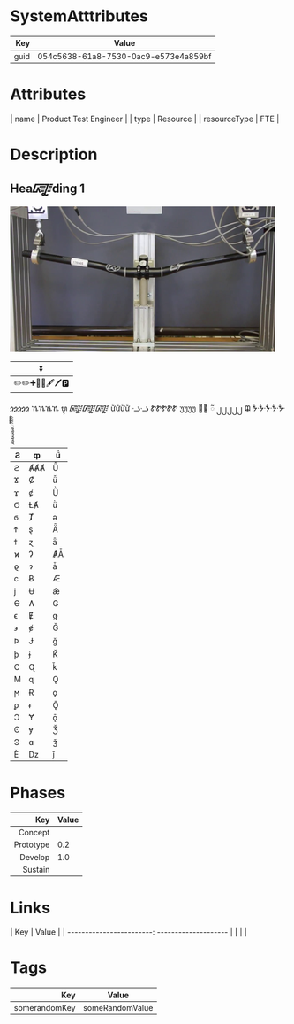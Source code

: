 

# SystemAtttributes
| Key                       | Value                                |
| ------------------------: | ------------------------------------ |
| guid                      | 054c5638-61a8-7530-0ac9-e573e4a859bf |   

# Attributes
| name                      | Product Test Engineer                 |
| type                      | Resource    |
| resourceType              | FTE     |

# Description
## Hea᳄ding 1
![](../blob/image-2.png)

| ⏬                  |
|--------------------|
| ✏️✏️➕📃📝🖋️🖊️🅿️ |

ጏጏጏጏጏ
ኼኼኼኼ
ᬋ
᳄᳄᳄
ữữữữ
ᓤᓤ
ᏑᏑᏑᏑᏑ
უუუუ
௠௠
ᰲ
၂၂၂၂၂
ᙨ
ᙽᙽᙽᙽᙽ
ཱཱཱཱཱིིིིི


| Ϩ | ȹ | ǘ |
|---|---|---|
| ϩ | ȺȺȺ | Ǚ |
| Ϫ | Ȼ | ǚ |
| ϫ | ȼ | Ǜ |
| Ϭ | ȽȺ | ǜ |
| ϭ | Ⱦ | ǝ |
| Ϯ | ȿ | Ǟ |
| ϯ | ɀ | ǟ |
| ϰ | Ɂ | ȺǠ |
| ϱ | ɂ | ǡ |
| ϲ | Ƀ | Ǣ |
| ϳ | Ʉ | ǣ |
| ϴ | Ʌ | Ǥ |
| ϵ | Ɇ | ǥ 
| ϶ | ɇ | Ǧ |
| Ϸ | Ɉ | ǧ |
| ϸ | ɉ | Ǩ |
| Ϲ | Ɋ | ǩ |
| Ϻ | ɋ | Ǫ |
| ϻ | Ɍ | ǫ |
| ϼ | ɍ | Ǭ |
| Ͻ | Ɏ | ǭ |
| Ͼ | ɏ | Ǯ |
| Ͽ | ɑ | ǯ |
| Ѐ | ǲ | ǰ |


# Phases

| Key                       | Value                |
| ------------------------: | -------------------- |
| Concept                   |                      |
| Prototype                 | 0.2                     |
| Develop                   | 1.0                     |
| Sustain                   |                      |

# Links

| Key                       | Value                |
| ------------------------: -------------------- |
|                           |                      |

# Tags

| Key                       | Value                |
| ------------------------: | -------------------- |
|  somerandomKey                         | someRandomValue                     |